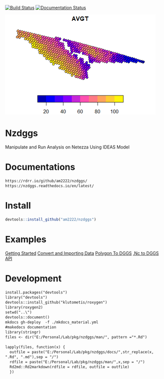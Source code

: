 [![Build Status](https://travis-ci.com/am2222/nzdggs.svg?branch=master)](https://travis-ci.com/am2222/nzdggs) [![Documentation Status](https://readthedocs.org/projects/nzdggs/badge/?version=latest)](https://nzdggs.readthedocs.io/en/latest/?badge=latest)

![Output Plot](docs/Examples/Rplot1.png)

# Nzdggs
Manipulate and Run Analysis on Netezza Using IDEAS Model

# Documentations


```
https://rdrr.io/github/am2222/nzdggs/
https://nzdggs.readthedocs.io/en/latest/
```

# Install

```r
devtools::install_github("am2222/nzdggs")

```

# Examples

 
[Getting Started](https://am2222.github.io/nzdggs/Examples/GettingStarted/)
[Convert and Importing Data](https://am2222.github.io/nzdggs/Examples/ImportData/convert_csv_to_dggs/)
[Polygon To DGGS](https://am2222.github.io/nzdggs/Examples/ImportData/convert_polygon_to_dggs/)
[.Nc to DGGS](https://am2222.github.io/nzdggs/Examples/ImportData/import_nc_file/)
[API](https://am2222.github.io/nzdggs/)

# Development
```
install.packages("devtools")
library("devtools")
devtools::install_github("klutometis/roxygen")
library(roxygen2)
setwd("..\")
devtools::document()
mkdocs gh-deploy  -f ./mkdocs_material.yml
#makedocs documentation
library(stringr)
files <- dir("E:/Personal/Lab/pkg/nzdggs/man/", pattern ="*.Rd")

lapply(files, function(x) {
  outfile = paste("E:/Personal/Lab/pkg/nzdggs/docs/",str_replace(x, ".Rd", ".md"),sep = "/")
  rdfile = paste("E:/Personal/Lab/pkg/nzdggs/man/",x,sep = "/")
  Rd2md::Rd2markdown(rdfile = rdfile, outfile = outfile)
  })


```
